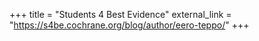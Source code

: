 +++ 
title = "Students 4 Best Evidence" 
external_link = "https://s4be.cochrane.org/blog/author/eero-teppo/" 
+++
